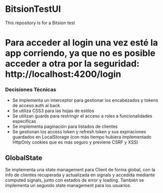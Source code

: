 # BitsionTestUI
This repository is for a Bitsion test

# Para acceder al login una vez esté la app corriendo, ya que no es posible acceder a otra por la seguridad: http://localhost:4200/login

### Decisiones Técnicas

- Se implementa un interceptor para gestionar los encabezados y tokens de acceso auth al back
- Se utiliza CSS3 para las hojas de estilos
- Se utilizan guards para restringir el acceso a roles a funcionalidades específicas
- Se implementa paginación para listados de clientes
- Se gestionan los access token y refresh token y sus expiraciones guardados en LocalStorage (con más tiempo hubiera implementado HttpOnly cookies que es más seguro y previene CSRF y XSS)

## GlobalState

Se implementa una state management para Client de forma global, con la info de clientes recuperada y actualizada en signals y accedida mediante computed signals, junto con estados de error y loading.
También se implementa un segundo state management para los usuarios.

